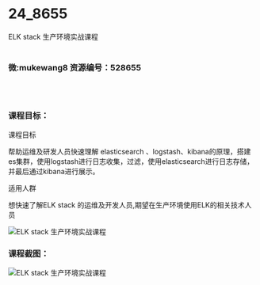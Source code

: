 # 24_8655
ELK stack 生产环境实战课程
<br/></br>
<h3>微:mukewang8 资源编号：528655</h3>
<br/></br>
<h3>课程目标：</h3>
<p>课程目标</p>
<p>帮助运维及研发人员快速理解 elasticsearch 、logstash、kibana的原理，搭建es集群，使用logstash进行日志收集，过滤，使用elasticsearch进行日志存储，并最后通过kibana进行展示。</p>
<p>适用人群</p>
<p>想快速了解<a title="查看与 ELK stack 相关的文章" target="_blank">ELK stack</a> 的运维及开发人员,期望在生产环境使用ELK的相关技术人员</p>
<p><img src="https://www.ko996.com/wp-content/uploads/img/2019/11/356-33-300x225.jpg" alt="ELK stack 生产环境实战课程"></p>
<h3>课程截图：</h3>
<p><img src="https://www.ko996.com/wp-content/uploads/img/2019/11/1-65.png" alt="ELK stack 生产环境实战课程"></p>
